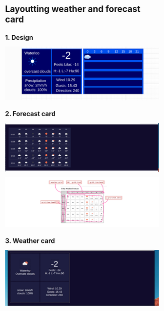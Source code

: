 # Layoutting weather and forecast card

## 1. Design

![design](./90-markdown-resources/log5.png)

## 2. Forecast card

![forecast effect](./90-markdown-resources/151-forecast%20layout%20effect.png)

![forecast card structure](./90-markdown-resources/152-forecast%20card%20structure.png)

## 3. Weather card

![log9](./90-markdown-resources/log9.png)
